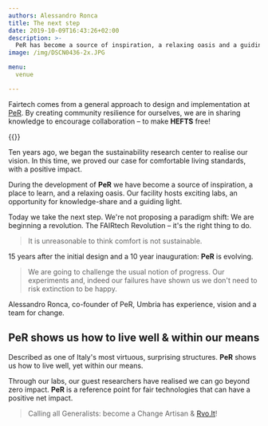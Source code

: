 ```yaml
---
authors: Alessandro Ronca
title: The next step
date: 2019-10-09T16:43:26+02:00
description: >-
  PeR has become a source of inspiration, a relaxing oasis and a guiding light.
image: /img/DSCN0436-2x.JPG

menu:
  venue

---
```


Fairtech comes from a general approach to design and implementation at [PeR](https://inspiredlabs.co.uk/per.umbria.it/en/). By creating community resilience for ourselves, we are in sharing knowledge to encourage collaboration – to make **HEFTS** free!

<!--## Reimagine: Purpose-->
<!-- beat future&nbsp;challenges. -->
<!--Fairtech is a community resilience platform developed by [PeR](https://inspiredlabs.co.uk/per.umbria.it/en/) to share knowledge of self-sufficiency, encourage collaboration and beat future&nbsp;challenges.-->
<!--During PeR's development we have become a source of inspiration, a place to learn, and a relaxing oasis. Our facility hosts exciting labs, an opportunity for knowledge-share and a guiding light.-->


{{<flickity src="/img/DSCN0436-2x.JPG" title="Beginning construction, 2000." color="" selectCell="flkty.selectCell( value, isWrapped, isInstant )" >}}

Ten years ago, we began the sustainability research center to realise our vision. In this time, we proved our case for comfortable living standards, with a positive impact.

During the development of **PeR** we have become a source of inspiration, a place to learn, and a relaxing oasis. Our facility hosts exciting labs, an opportunity for knowledge-share and a guiding light. 

Today we take the next step. We're not proposing a paradigm shift: We are beginning a revolution. The FAIRtech Revolution – it's the right thing to do.

> It is unreasonable to think comfort is not sustainable.

15 years after the initial design and a 10 year inauguration: **PeR** is evolving.  

> We are going to challenge the usual notion of progress. Our experiments and, indeed our failures have shown us we don't need to risk extinction to be happy. 

<!--IMAGE-->

Alessandro Ronca, co-founder of PeR, Umbria has experience, vision and a team for change.

## **PeR** shows us how to live well & within our means

Described as one of Italy's most virtuous, surprising structures. **PeR** shows us how to live well, yet within our means.

Through our labs, our guest researchers have realised we can go beyond zero impact. **PeR** is a reference point for fair technologies that can have a positive net impact.

> Calling all Generalists: become a Change&nbsp;Artisan&nbsp;&&nbsp;[Rvo.lt](https://twitter.com/fairtechrvolt)!

<!--
> We are calling on Change Artisans to open eyes, open minds and revolt.
-->